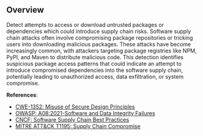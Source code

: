 ## Overview

Detect attempts to access or download untrusted packages or dependencies which could introduce supply chain risks. Software supply chain attacks often involve compromising package repositories or tricking users into downloading malicious packages. These attacks have become increasingly common, with attackers targeting package registries like NPM, PyPI, and Maven to distribute malicious code. This detection identifies suspicious package access patterns that could indicate an attempt to introduce compromised dependencies into the software supply chain, potentially leading to unauthorized access, data exfiltration, or system compromise.

**References**:
- [CWE-1352: Misuse of Secure Design Principles](https://cwe.mitre.org/data/definitions/1352.html)
- [OWASP: A08:2021-Software and Data Integrity Failures](https://owasp.org/Top10/A08_2021-Software_and_Data_Integrity_Failures/)
- [CNCF: Software Supply Chain Best Practices](https://github.com/cncf/tag-security/blob/main/supply-chain-security/supply-chain-security-paper/CNCF_SSCP_v1.pdf)
- [MITRE ATT&CK T1195: Supply Chain Compromise](https://attack.mitre.org/techniques/T1195/) 